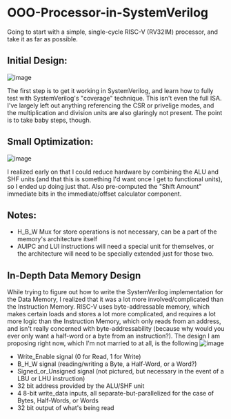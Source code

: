 # OOO-Processor-in-SystemVerilog
Going to start with a simple, single-cycle RISC-V (RV32IM) processor, and take it as far as possible. 

## Initial Design: 

![image](https://github.com/zayamtariq/OOO-Processor-in-SystemVerilog/assets/31855609/5f80ef4a-d6f7-4e58-80c0-9b365f722dbb)

The first step is to get it working in SystemVerilog, and learn how to fully test with SystemVerilog's "coverage" technique. This isn't even the full ISA. I've largely left out anything referencing the CSR or privelige modes, and the multiplication and division units are also glaringly not present. The point is to take baby steps, though. 

## Small Optimization: 

![image](https://github.com/zayamtariq/OOO-Processor-in-SystemVerilog/assets/31855609/505903a1-7183-4d0e-b68a-e01bf09fce96)

I realized early on that I could reduce hardware by combining the ALU and SHF units (and that this is something I'd want once I get to functional units), so I ended up doing just that. Also pre-computed the "Shift Amount" immediate bits in the immediate/offset calculator component. 

## Notes: 
- H_B_W Mux for store operations is not necessary, can be a part of the memory's architecture itself
- AUIPC and LUI instructions will need a special unit for themselves, or the architecture will need to be specially extended just for those two. 

## In-Depth Data Memory Design 
While trying to figure out how to write the SystemVerilog implementation for the Data Memory, I realized that it was a lot more involved/complicated than the Instruction Memory. RISC-V uses byte-addressable memory, which makes certain loads and stores a lot more complicated, and requires a lot more logic than the Instruction Memory, which only reads from an address, and isn't really concerned with byte-addressability (because why would you ever only want a half-word or a byte from an instruction?). The design I am proposing right now, which I'm not married to at all, is the following 
![image](https://github.com/zayamtariq/OOO-Processor-in-SystemVerilog/assets/31855609/16b4893c-d67f-4548-a72f-79c6f6046463)
- Write_Enable signal (0 for Read, 1 for Write)
- B_H_W signal (reading/writing a Byte, a Half-Word, or a Word?)
- Signed_or_Unsigned signal (not pictured, but necessary in the event of a LBU or LHU instruction) 
- 32 bit address provided by the ALU/SHF unit
- 4 8-bit write_data inputs, all separate-but-parallelized for the case of Bytes, Half-Words, or Words
- 32 bit output of what's being read
